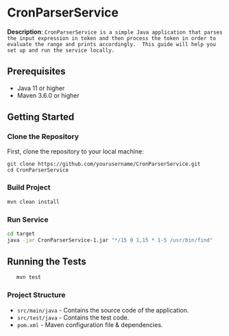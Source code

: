 # CronParserService

**Description**:
`CronParserService is a simple Java application that parses the input expression in token and then process the token in order to evaluate the range and prints accordingly. 
This guide will help you set up and run the service locally.`

## Prerequisites

- Java 11 or higher
- Maven 3.6.0 or higher

## Getting Started

### Clone the Repository

First, clone the repository to your local machine:

```
git clone https://github.com/yourusername/CronParserService.git
cd CronParserService
```

### Build Project
```sh
mvn clean install
```

### Run Service
```sh
cd target
java -jar CronParserService-1.jar "*/15 0 1,15 * 1-5 /usr/bin/find"
```

## Running the Tests
```sh
   mvn test
   ```


### Project Structure
 - `src/main/java` - Contains the source code of the application.
 - `src/test/java` - Contains the test code.
 - `pom.xml` - Maven configuration file & dependencies.


